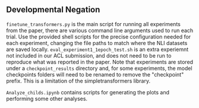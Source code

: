 ## Developmental Negation
<code>finetune_transformers.py</code> is the main script for running all experiments from the paper, there are various command line arguments used to run each trial. Use the provided shell scripts for the precise configuration needed for each experiment, changing the file paths to match where the NLI datasets are saved locally. <code>eval_experiment1_1epoch_test.sh</code> is an extra experiemnt not included in our ACL submission, and does not need to be run to reproduce what was reported in the paper. Note that
experiments are stored under a <code>checkpoint_results</code> directory and, for some experiments, the model checkpoints folders will need to be renamed to remove the "checkpoint" prefix.
This is a limitation of the simpletransformers library.

<code>Analyze_childs.ipynb</code> contains scripts for generating the plots and performing some other analyses.
